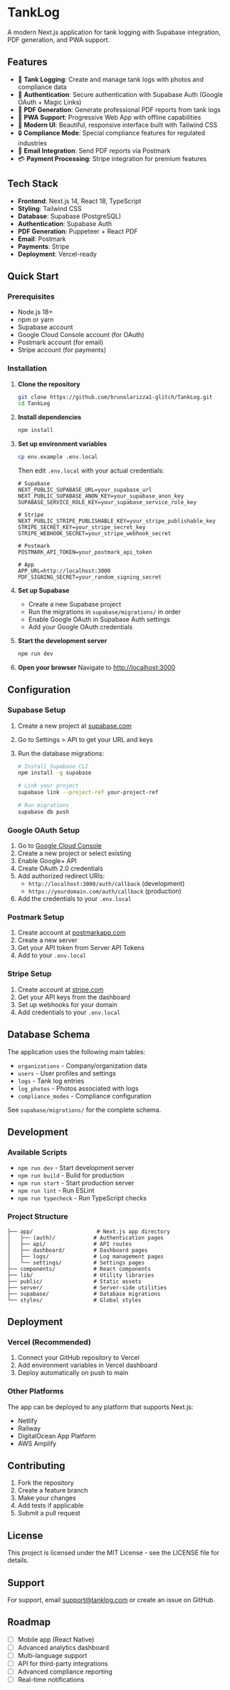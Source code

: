 # TankLog

A modern Next.js application for tank logging with Supabase integration, PDF generation, and PWA support.

## Features

- 🚛 **Tank Logging**: Create and manage tank logs with photos and compliance data
- 🔐 **Authentication**: Secure authentication with Supabase Auth (Google OAuth + Magic Links)
- 📄 **PDF Generation**: Generate professional PDF reports from tank logs
- 📱 **PWA Support**: Progressive Web App with offline capabilities
- 🎨 **Modern UI**: Beautiful, responsive interface built with Tailwind CSS
- 🔒 **Compliance Mode**: Special compliance features for regulated industries
- 📧 **Email Integration**: Send PDF reports via Postmark
- 💳 **Payment Processing**: Stripe integration for premium features

## Tech Stack

- **Frontend**: Next.js 14, React 18, TypeScript
- **Styling**: Tailwind CSS
- **Database**: Supabase (PostgreSQL)
- **Authentication**: Supabase Auth
- **PDF Generation**: Puppeteer + React PDF
- **Email**: Postmark
- **Payments**: Stripe
- **Deployment**: Vercel-ready

## Quick Start

### Prerequisites

- Node.js 18+
- npm or yarn
- Supabase account
- Google Cloud Console account (for OAuth)
- Postmark account (for email)
- Stripe account (for payments)

### Installation

1. **Clone the repository**

   ```bash
   git clone https://github.com/brunolarizza1-glitch/TankLog.git
   cd TankLog
   ```

2. **Install dependencies**

   ```bash
   npm install
   ```

3. **Set up environment variables**

   ```bash
   cp env.example .env.local
   ```

   Then edit `.env.local` with your actual credentials:

   ```env
   # Supabase
   NEXT_PUBLIC_SUPABASE_URL=your_supabase_url
   NEXT_PUBLIC_SUPABASE_ANON_KEY=your_supabase_anon_key
   SUPABASE_SERVICE_ROLE_KEY=your_supabase_service_role_key

   # Stripe
   NEXT_PUBLIC_STRIPE_PUBLISHABLE_KEY=your_stripe_publishable_key
   STRIPE_SECRET_KEY=your_stripe_secret_key
   STRIPE_WEBHOOK_SECRET=your_stripe_webhook_secret

   # Postmark
   POSTMARK_API_TOKEN=your_postmark_api_token

   # App
   APP_URL=http://localhost:3000
   PDF_SIGNING_SECRET=your_random_signing_secret
   ```

4. **Set up Supabase**
   - Create a new Supabase project
   - Run the migrations in `supabase/migrations/` in order
   - Enable Google OAuth in Supabase Auth settings
   - Add your Google OAuth credentials

5. **Start the development server**

   ```bash
   npm run dev
   ```

6. **Open your browser**
   Navigate to [http://localhost:3000](http://localhost:3000)

## Configuration

### Supabase Setup

1. Create a new project at [supabase.com](https://supabase.com)
2. Go to Settings > API to get your URL and keys
3. Run the database migrations:

   ```bash
   # Install Supabase CLI
   npm install -g supabase

   # Link your project
   supabase link --project-ref your-project-ref

   # Run migrations
   supabase db push
   ```

### Google OAuth Setup

1. Go to [Google Cloud Console](https://console.cloud.google.com)
2. Create a new project or select existing
3. Enable Google+ API
4. Create OAuth 2.0 credentials
5. Add authorized redirect URIs:
   - `http://localhost:3000/auth/callback` (development)
   - `https://yourdomain.com/auth/callback` (production)
6. Add the credentials to your `.env.local`

### Postmark Setup

1. Create account at [postmarkapp.com](https://postmarkapp.com)
2. Create a new server
3. Get your API token from Server API Tokens
4. Add to your `.env.local`

### Stripe Setup

1. Create account at [stripe.com](https://stripe.com)
2. Get your API keys from the dashboard
3. Set up webhooks for your domain
4. Add credentials to your `.env.local`

## Database Schema

The application uses the following main tables:

- `organizations` - Company/organization data
- `users` - User profiles and settings
- `logs` - Tank log entries
- `log_photos` - Photos associated with logs
- `compliance_modes` - Compliance configuration

See `supabase/migrations/` for the complete schema.

## Development

### Available Scripts

- `npm run dev` - Start development server
- `npm run build` - Build for production
- `npm run start` - Start production server
- `npm run lint` - Run ESLint
- `npm run typecheck` - Run TypeScript checks

### Project Structure

```
├── app/                    # Next.js app directory
│   ├── (auth)/            # Authentication pages
│   ├── api/               # API routes
│   ├── dashboard/         # Dashboard pages
│   ├── logs/              # Log management pages
│   └── settings/          # Settings pages
├── components/            # React components
├── lib/                   # Utility libraries
├── public/                # Static assets
├── server/                # Server-side utilities
├── supabase/              # Database migrations
└── styles/                # Global styles
```

## Deployment

### Vercel (Recommended)

1. Connect your GitHub repository to Vercel
2. Add environment variables in Vercel dashboard
3. Deploy automatically on push to main

### Other Platforms

The app can be deployed to any platform that supports Next.js:

- Netlify
- Railway
- DigitalOcean App Platform
- AWS Amplify

## Contributing

1. Fork the repository
2. Create a feature branch
3. Make your changes
4. Add tests if applicable
5. Submit a pull request

## License

This project is licensed under the MIT License - see the LICENSE file for details.

## Support

For support, email support@tanklog.com or create an issue on GitHub.

## Roadmap

- [ ] Mobile app (React Native)
- [ ] Advanced analytics dashboard
- [ ] Multi-language support
- [ ] API for third-party integrations
- [ ] Advanced compliance reporting
- [ ] Real-time notifications
